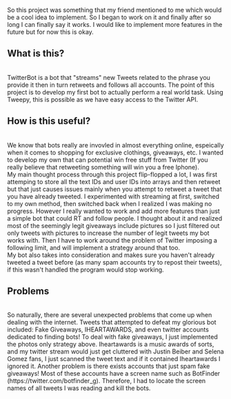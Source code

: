 So this project was something that my friend mentioned to me which would be a cool idea to implement. So I began to work on it and finally after so long I can finally say it works. I would like to implement more features in the future but for now this is okay. 
<br>
<h2>What is this?</h2>
<br>
TwitterBot is a bot that "streams" new Tweets related to the phrase you provide it then in turn retweets and follows all accounts. The point of this project is to develop my first bot to actually perform a real world task. Using Tweepy, this is possible as we have easy access to the Twitter API.
<br>
<h2>How is this useful?</h2>
<br>
We know that bots really are invovled in almost everything online, espeically when it comes to shopping for exclusive clothings, giveaways, etc. I wanted to develop my own that can potential win free stuff from Twitter (If you really believe that retweeting something will win you a free Iphone).
<br>
My main thought process through this project flip-flopped a lot, I was first attemping to store all the text IDs and user IDs into arrays and then retweet but that just causes issues mainly when you attempt to retweet a tweet that you have already tweeted. I experimented with streaming at first, switched to my own method, then switched back when I realized I was making no progress. However I really wanted to work and add more features than just a simple bot that could RT and follow people. I thought about it and realized most of the seemingly legit giveaways include pictures so I just filtered out only tweets with pictures to increase the number of legit tweets my bot works with. Then I have to work around the problem of Twitter imposing a following limit, and will implement a strategy around that too. 
<br>
My bot also takes into consideration and makes sure you haven't already tweeted a tweet before (as many spam accounts try to repost their tweets), if this wasn't handled the program would stop working. 
<h2> Problems </h2>
<br>
So naturally, there are several unexpected problems that come up when dealing with the internet. Tweets that attempted to defeat my glorious bot included: Fake Giveaways, IHEARTAWARDS, and even twitter accounts dedicated to finding bots! To deal with fake giveaways, I just implemented the photos only strategy above. Iheartawards is a music awards of sorts, and my twitter stream would just get cluttered with Justin Beiber and Selena Gomez fans, I just scanned the tweet text and if it contained Iheartawards I ignored it. Another problem is there exists accounts that just spam fake giveaways! Most of these accounts have a screen name such as BotFinder (https://twitter.com/botfinder_g). Therefore, I had to locate the screen names of all tweets I was reading and kill the bots. 

